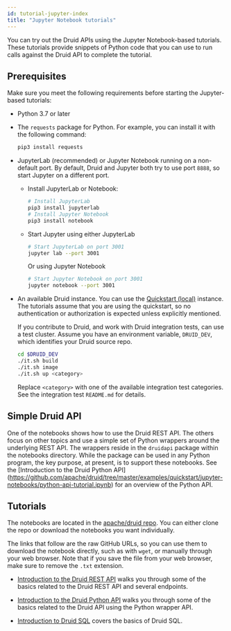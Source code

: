 ```yaml
---
id: tutorial-jupyter-index
title: "Jupyter Notebook tutorials"
---
```


<!--
  ~ Licensed to the Apache Software Foundation (ASF) under one
  ~ or more contributor license agreements.  See the NOTICE file
  ~ distributed with this work for additional information
  ~ regarding copyright ownership.  The ASF licenses this file
  ~ to you under the Apache License, Version 2.0 (the
  ~ "License"); you may not use this file except in compliance
  ~ with the License.  You may obtain a copy of the License at
  ~
  ~   http://www.apache.org/licenses/LICENSE-2.0
  ~
  ~ Unless required by applicable law or agreed to in writing,
  ~ software distributed under the License is distributed on an
  ~ "AS IS" BASIS, WITHOUT WARRANTIES OR CONDITIONS OF ANY
  ~ KIND, either express or implied.  See the License for the
  ~ specific language governing permissions and limitations
  ~ under the License.
  -->

<!-- tutorial-jupyter-index.md and examples/quickstart/juptyer-notebooks/README.md
    share a lot of the same content. If you make a change in one place, update the other
    too. -->

You can try out the Druid APIs using the Jupyter Notebook-based tutorials. These
tutorials provide snippets of Python code that you can use to run calls against
the Druid API to complete the tutorial.

## Prerequisites

Make sure you meet the following requirements before starting the Jupyter-based tutorials:

- Python 3.7 or later

- The `requests` package for Python. For example, you can install it with the following command:

   ```bash
   pip3 install requests
   ```


- JupyterLab (recommended) or Jupyter Notebook running on a non-default port. By default, Druid
  and Jupyter both try to use port `8888`, so start Jupyter on a different port.


  - Install JupyterLab or Notebook:

    ```bash
    # Install JupyterLab
    pip3 install jupyterlab
    # Install Jupyter Notebook
    pip3 install notebook
    ```
  - Start Jupyter using either JupyterLab
    ```bash
    # Start JupyterLab on port 3001
    jupyter lab --port 3001
    ```

    Or using Jupyter Notebook
    ```bash
    # Start Jupyter Notebook on port 3001
    jupyter notebook --port 3001
    ```

- An available Druid instance. You can use the [Quickstart (local)](./index.md) instance. The tutorials
  assume that you are using the quickstart, so no authentication or authorization
  is expected unless explicitly mentioned.

  If you contribute to Druid, and work with Druid integration tests, can use a test cluster.
  Assume you have an environment variable, `DRUID_DEV`, which identifies your Druid source repo.

  ```bash
  cd $DRUID_DEV
  ./it.sh build
  ./it.sh image
  ./it.sh up <category>
  ```

  Replace `<category>` with one of the available integration test categories. See the integration
  test `README.md` for details.

## Simple Druid API

One of the notebooks shows how to use the Druid REST API. The others focus on other
topics and use a simple set of Python wrappers around the underlying REST API. The
wrappers reside in the `druidapi` package within the notebooks directory. While the package
can be used in any Python program, the key purpose, at present, is to support these
notebooks. See the [Introduction to the Druid Python API]
(https://github.com/apache/druid/tree/master/examples/quickstart/jupyter-notebooks/python-api-tutorial.ipynb)
for an overview of the Python API.

## Tutorials

The notebooks are located in the [apache/druid repo](https://github.com/apache/druid/tree/master/examples/quickstart/jupyter-notebooks/). You can either clone the repo or download the notebooks you want individually.

The links that follow are the raw GitHub URLs, so you can use them to download the notebook directly, such as with `wget`, or manually through your web browser. Note that if you save the file from your web browser, make sure to remove the `.txt` extension.


- [Introduction to the Druid REST API](
  https://raw.githubusercontent.com/apache/druid/master/examples/quickstart/jupyter-notebooks/api-tutorial.ipynb)
  walks you through some of the basics related to the Druid REST API and several endpoints.
- [Introduction to the Druid Python API](
  https://raw.githubusercontent.com/apache/druid/master/examples/quickstart/jupyter-notebooks/Python_API_Tutorial.ipynb)
  walks you through some of the basics related to the Druid API using the Python wrapper API.

- [Introduction to Druid SQL](https://raw.githubusercontent.com/apache/druid/master/examples/quickstart/jupyter-notebooks/sql-tutorial.ipynb) covers the basics of Druid SQL.

